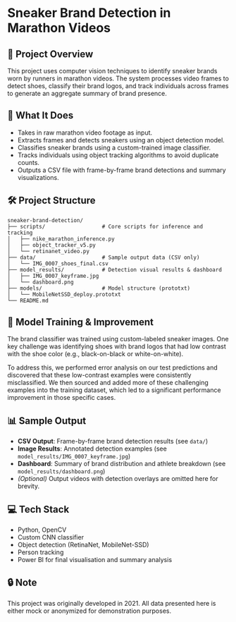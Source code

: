 # Sneaker Brand Detection in Marathon Videos

## 📌 Project Overview
This project uses computer vision techniques to identify sneaker brands worn by runners in marathon videos. The system processes video frames to detect shoes, classify their brand logos, and track individuals across frames to generate an aggregate summary of brand presence.

## 🎯 What It Does
- Takes in raw marathon video footage as input.
- Extracts frames and detects sneakers using an object detection model.
- Classifies sneaker brands using a custom-trained image classifier.
- Tracks individuals using object tracking algorithms to avoid duplicate counts.
- Outputs a CSV file with frame-by-frame brand detections and summary visualizations.

## 🛠️ Project Structure
```
sneaker-brand-detection/
├── scripts/                  # Core scripts for inference and tracking
│   ├── nike_marathon_inference.py
│   ├── object_tracker_v5.py
│   └── retinanet_video.py
├── data/                     # Sample output data (CSV only)
│   └── IMG_0007_shoes_final.csv
├── model_results/            # Detection visual results & dashboard
│   ├── IMG_0007_keyframe.jpg
│   └── dashboard.png
├── models/                   # Model structure (prototxt)
│   └── MobileNetSSD_deploy.prototxt
└── README.md

```

## 🧠 Model Training & Improvement
The brand classifier was trained using custom-labeled sneaker images. One key challenge was identifying shoes with brand logos that had low contrast with the shoe color (e.g., black-on-black or white-on-white).

To address this, we performed error analysis on our test predictions and discovered that these low-contrast examples were consistently misclassified. We then sourced and added more of these challenging examples into the training dataset, which led to a significant performance improvement in those specific cases.

## 📊 Sample Output
- **CSV Output**: Frame-by-frame brand detection results (see `data/`)
- **Image Results**: Annotated detection examples (see `model_results/IMG_0007_keyframe.jpg`)
- **Dashboard**: Summary of brand distribution and athlete breakdown (see `model_results/dashboard.png`)
- *(Optional)* Output videos with detection overlays are omitted here for brevity.

## 💻 Tech Stack
- Python, OpenCV
- Custom CNN classifier
- Object detection (RetinaNet, MobileNet-SSD)
- Person tracking
- Power BI for final visualisation and summary analysis

## 🔒 Note
This project was originally developed in 2021. All data presented here is either mock or anonymized for demonstration purposes.
